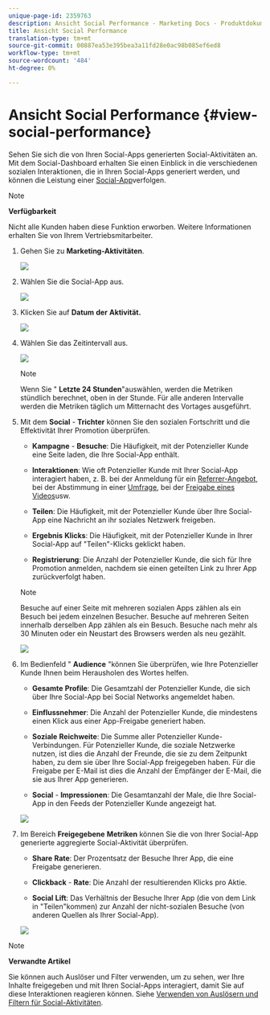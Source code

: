```yaml
---
unique-page-id: 2359763
description: Ansicht Social Performance - Marketing Docs - Produktdokumentation
title: Ansicht Social Performance
translation-type: tm+mt
source-git-commit: 00887ea53e395bea3a11fd28e0ac98b085ef6ed8
workflow-type: tm+mt
source-wordcount: '484'
ht-degree: 0%

---
```



# Ansicht Social Performance {#view-social-performance}

Sehen Sie sich die von Ihren Social-Apps generierten Social-Aktivitäten an. Mit dem Social-Dashboard erhalten Sie einen Einblick in die verschiedenen sozialen Interaktionen, die in Ihren Social-Apps generiert werden, und können die Leistung einer [Social-App](http://docs.marketo.com/display/docs/social)verfolgen.

>[!NOTE]
>
>**Verfügbarkeit**
>
>Nicht alle Kunden haben diese Funktion erworben. Weitere Informationen erhalten Sie von Ihrem Vertriebsmitarbeiter.

1. Gehen Sie zu **Marketing-Aktivitäten**.

   ![](assets/login-marketing-activities.png)

1. Wählen Sie die Social-App aus.

   ![](assets/image2014-9-23-17-3a10-3a13.png)

1. Klicken Sie auf **Datum** **der** **Aktivität.**

   ![](assets/image2014-9-23-17-3a10-3a22.png)

1. Wählen Sie das Zeitintervall aus.

   ![](assets/image2014-9-23-17-3a10-3a35.png)

   >[!NOTE]
   >
   >Wenn Sie &quot; **Letzte 24 Stunden**&quot;auswählen, werden die Metriken stündlich berechnet, oben in der Stunde. Für alle anderen Intervalle werden die Metriken täglich um Mitternacht des Vortages ausgeführt.

1. Mit dem **Social** - **Trichter** können Sie den sozialen Fortschritt und die Effektivität Ihrer Promotion überprüfen.

   * **Kampagne** - **Besuche**: Die Häufigkeit, mit der Potenzieller Kunde eine Seite laden, die Ihre Social-App enthält.

   * **Interaktionen**: Wie oft Potenzieller Kunde mit Ihrer Social-App interagiert haben, z. B. bei der Anmeldung für ein [Referrer-Angebot](../../../../product-docs/demand-generation/social/referral-offers/create-a-referral-offer.md), bei der Abstimmung in einer [Umfrage](../../../../product-docs/demand-generation/social/creating-a-poll/create-a-poll.md), bei der [Freigabe eines Videos](../../../../product-docs/demand-generation/landing-pages/free-form-landing-pages/add-a-video-to-a-free-form-landing-page.md)usw.

   * **Teilen**: Die Häufigkeit, mit der Potenzieller Kunde über Ihre Social-App eine Nachricht an ihr soziales Netzwerk freigeben.
   * **Ergebnis** **Klicks**: Die Häufigkeit, mit der Potenzieller Kunde in Ihrer Social-App auf &quot;Teilen&quot;-Klicks geklickt haben.

   * **Registrierung**: Die Anzahl der Potenzieller Kunde, die sich für Ihre Promotion anmelden, nachdem sie einen geteilten Link zu Ihrer App zurückverfolgt haben.
   >[!NOTE]
   >
   >Besuche auf einer Seite mit mehreren sozialen Apps zählen als ein Besuch bei jedem einzelnen Besucher. Besuche auf mehreren Seiten innerhalb derselben App zählen als ein Besuch. Besuche nach mehr als 30 Minuten oder ein Neustart des Browsers werden als neu gezählt.

   ![](assets/image2014-9-23-17-3a11-3a16.png)

1. Im Bedienfeld &quot; **Audience** &quot;können Sie überprüfen, wie Ihre Potenzieller Kunde Ihnen beim Herausholen des Wortes helfen.

   * **Gesamte** **Profile**: Die Gesamtzahl der Potenzieller Kunde, die sich über Ihre Social-App bei Social Networks angemeldet haben.

   * **Einflussnehmer**: Die Anzahl der Potenzieller Kunde, die mindestens einen Klick aus einer App-Freigabe generiert haben.
   * **Soziale** **Reichweite**: Die Summe aller Potenzieller Kunde-Verbindungen. Für Potenzieller Kunde, die soziale Netzwerke nutzen, ist dies die Anzahl der Freunde, die sie zu dem Zeitpunkt haben, zu dem sie über Ihre Social-App freigegeben haben. Für die Freigabe per E-Mail ist dies die Anzahl der Empfänger der E-Mail, die sie aus Ihrer App generieren.

   * **Social** - **Impressionen**: Die Gesamtanzahl der Male, die Ihre Social-App in den Feeds der Potenzieller Kunde angezeigt hat.

   ![](assets/image2014-9-23-17-3a11-3a26.png)

1. Im Bereich **Freigegebene** **Metriken** können Sie die von Ihrer Social-App generierte aggregierte Social-Aktivität überprüfen.

   * **Share** **Rate**: Der Prozentsatz der Besuche Ihrer App, die eine Freigabe generieren.

   * **Clickback** - **Rate**: Die Anzahl der resultierenden Klicks pro Aktie.

   * **Social** **Lift**: Das Verhältnis der Besuche Ihrer App (die von dem Link in &quot;Teilen&quot;kommen) zur Anzahl der nicht-sozialen Besuche (von anderen Quellen als Ihrer Social-App).

   ![](assets/image2014-9-23-17-3a11-3a35.png)

>[!NOTE]
>
>**Verwandte Artikel**
>
>Sie können auch Auslöser und Filter verwenden, um zu sehen, wer Ihre Inhalte freigegeben und mit Ihren Social-Apps interagiert, damit Sie auf diese Interaktionen reagieren können. Siehe [Verwenden von Auslösern und Filtern für Social-Aktivitäten](triggers-and-filters-for-social-activities.md).


